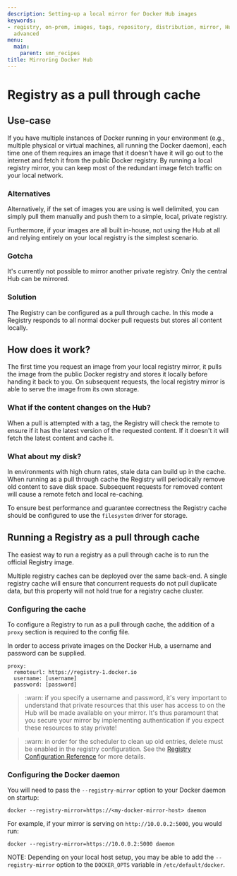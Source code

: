 ```yaml
---
description: Setting-up a local mirror for Docker Hub images
keywords:
- registry, on-prem, images, tags, repository, distribution, mirror, Hub, recipe,
  advanced
menu:
  main:
    parent: smn_recipes
title: Mirroring Docker Hub
---
```


# Registry as a pull through cache

## Use-case

If you have multiple instances of Docker running in your environment (e.g., multiple physical or virtual machines, all running the Docker daemon), each time one of them requires an image that it doesn’t have it will go out to the internet and fetch it from the public Docker registry. By running a local registry mirror, you can keep most of the redundant image fetch traffic on your local network.

### Alternatives

Alternatively, if the set of images you are using is well delimited, you can simply pull them manually and push them to a simple, local, private registry.

Furthermore, if your images are all built in-house, not using the Hub at all and relying entirely on your local registry is the simplest scenario.

### Gotcha

It's currently not possible to mirror another private registry. Only the central Hub can be mirrored.

### Solution

The Registry can be configured as a pull through cache.  In this mode a Registry responds to all normal docker pull requests but stores all content locally.

## How does it work?

The first time you request an image from your local registry mirror, it pulls the image from the public Docker registry and stores it locally before handing it back to you. On subsequent requests, the local registry mirror is able to serve the image from its own storage.

### What if the content changes on the Hub?

When a pull is attempted with a tag, the Registry will check the remote to ensure if it has the latest version of the requested content.  If it doesn't it will fetch the latest content and cache it.

### What about my disk?

In environments with high churn rates, stale data can build up in the cache.  When running as a pull through cache the Registry will periodically remove old content to save disk space. Subsequent requests for removed content will cause a remote fetch and local re-caching.

To ensure best performance and guarantee correctness the Registry cache should be configured to use the `filesystem` driver for storage.

## Running a Registry as a pull through cache

The easiest way to run a registry as a pull through cache is to run the official Registry image.

Multiple registry caches can be deployed over the same back-end.  A single registry cache will ensure that concurrent requests do not pull duplicate data, but this property will not hold true for a registry cache cluster.

### Configuring the cache

To configure a Registry to run as a pull through cache, the addition of a `proxy` section is required to the config file.

In order to access private images on the Docker Hub, a username and password can be supplied.

    proxy:
      remoteurl: https://registry-1.docker.io
      username: [username]
      password: [password]

> :warn: if you specify a username and password, it's very important to understand that private resources that this user has access to on the Hub will be made available on your mirror. It's thus paramount that you secure your mirror by implementing authentication if you expect these resources to stay private!

> :warn: in order for the scheduler to clean up old entries, delete must be enabled in the registry configuration.  See the [Registry Configuration Reference](configuration.md) for more details.

### Configuring the Docker daemon

You will need to pass the `--registry-mirror` option to your Docker daemon on startup:

    docker --registry-mirror=https://<my-docker-mirror-host> daemon

For example, if your mirror is serving on `http://10.0.0.2:5000`, you would run:

    docker --registry-mirror=https://10.0.0.2:5000 daemon

NOTE: Depending on your local host setup, you may be able to add the `--registry-mirror` option to the `DOCKER_OPTS` variable in `/etc/default/docker`.
